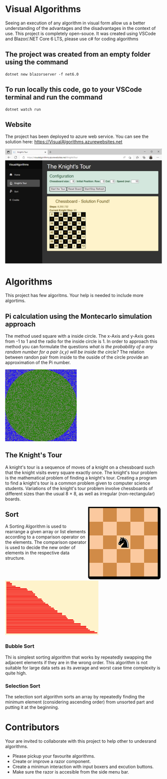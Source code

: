 # Visual Algorithms
Seeing an execution of any algorithm in visual form allow us a better understanding of the advantages and the disadvantages in the context of use. This project is completely open-souce. It was created using VSCode and Blazor/.NET Core 6 LTS, please use c# for coding algorithms

## The project was created from an empty folder using the command
    dotnet new blazorserver -f net6.0
    
## To run locally this code, go to your VSCode terminal and run the command
    dotnet watch run
    
## Website
  The project has been deployed to azure web service. You can see the solution here:
  https://VisualAlgorithms.azurewebsites.net
    
  ![Alt text](wwwroot/images/KnightsTour.png?raw=true "The Knight's Tour")
    
# Algorithms
This project has few algoritms. Your help is needed to include more algortims.

## Pi calculation using the Montecarlo simulation approach
The method used square with a inside circle. The x-Axis and y-Axis goes from -1 to 1 and the radio for the inside circle is 1. In order to approach this method you can formulate the questions <i>what is the probability of a any random number for a pair (x,y) will be inside the circle?</i> The relation between randon pair from inside to the ouside of the circle provide an approximation of the Pi number.

<img src="/wwwroot/images/Pi_Montecarlo.png" width="230">

## The Knight's Tour
A knight's tour is a sequence of moves of a knight on a chessboard such that the knight visits every square exactly once.
The knight's tour problem is the mathematical problem of finding a knight's tour. Creating a program to find a knight's tour is a common problem given to computer science students. Variations of the knight's tour problem involve chessboards of different sizes than the usual 8 × 8, as well as irregular (non-rectangular) boards.

<img src="/wwwroot/images/KnightTourAnimation.gif" style="float:right">


## Sort
A Sorting Algorithm is used to rearrange a given array or list elements according to a comparison operator on the elements. The comparison operator is used to decide the new order of elements in the respective data structure.

<img src="/wwwroot/images/Sort.png" width="300">

### Bubble Sort
Thi is simplest sorting algorithm that works by repeatedly swapping the adjacent elements if they are in the wrong order. 
This algorithm is not suitable for large data sets as its average and worst case time complexity is quite high.
### Selection Sort
The selection sort algorithm sorts an array by repeatedly finding the minimum element (considering ascending order) from unsorted part and putting it at the beginning.



  
# Contributors
  Your are invited to collaborate with this project to help other to undesrand algorithms.
  - Please pickup your favourite algorithms.
  - Create or improve a razor component.
  - Create a minimun interaction with input boxers and excution buttons.
  - Make sure the razor is accesible from the side menu bar.
  

